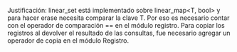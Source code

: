 Justificación: linear_set está implementado sobre linear_map<T, bool> y para hacer erase necesita comparar la clave T.
Por eso es necesario contar con el operador de comparación == en el módulo registro.
Para copiar los registros al devolver el resultado de las consultas, fue necesario agregar un operador de copia en el
módulo Registro.